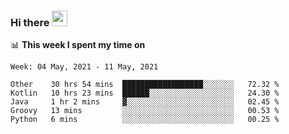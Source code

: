 ### Hi there <a href="https://www.gautamkrishnar.com/"><img src="https://media.giphy.com/media/hvRJCLFzcasrR4ia7z/giphy.gif" width="25px"></a>

📊 **This week I spent my time on**

<!--START_SECTION:waka-->
```text
Week: 04 May, 2021 - 11 May, 2021

Other    30 hrs 54 mins  ██████████████████░░░░░░░   72.32 % 
Kotlin   10 hrs 23 mins  ██████░░░░░░░░░░░░░░░░░░░   24.30 % 
Java     1 hr 2 mins     ▓░░░░░░░░░░░░░░░░░░░░░░░░   02.45 % 
Groovy   13 mins         ░░░░░░░░░░░░░░░░░░░░░░░░░   00.53 % 
Python   6 mins          ░░░░░░░░░░░░░░░░░░░░░░░░░   00.25 % 
```
<!--END_SECTION:waka-->
